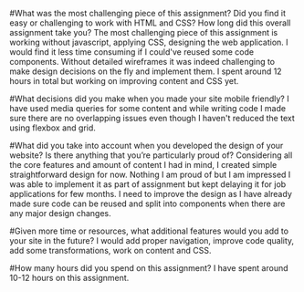 #What was the most challenging piece of this assignment? Did you find it easy or challenging to work with HTML and CSS? How long did this overall assignment take you?
The most challenging piece of this assignment is working without javascript, applying CSS, designing the web application. I would find it less time consuming if I could've reused some code components. Without detailed wireframes it was indeed challenging to make design decisions on the fly and implement them. I spent around 12 hours in total but working on improving content and CSS yet.

#What decisions did you make when you made your site mobile friendly?
I have used media queries for some content and while writing code I made sure there are no overlapping issues even though I haven't reduced the text using flexbox and grid.

#What did you take into account when you developed the design of your website? Is there anything that you’re particularly proud of?
Considering all the core features and amount of content I had in mind, I created simple straightforward design for now. Nothing I am proud of but I am impressed I was able to implement it as part of assignment but kept delaying it for job applications for few months. I need to improve the design as I have already made sure code can be reused and split into components when there are any major design changes.

#Given more time or resources, what additional features would you add to your site in the future?
I would add proper navigation, improve code quality, add some transformations, work on content and CSS.

#How many hours did you spend on this assignment?
I have spent around 10-12 hours on this assignment.
